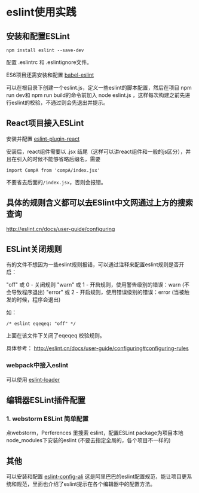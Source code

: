 # eslint使用实践

## 安装和配置ESLint



```
npm install eslint --save-dev
```

配置 .eslintrc 和 .eslintignore文件。


ES6项目还需安装和配置 [babel-eslint](https://github.com/babel/babel-eslint)

可以在根目录下创建一个eslint.js，定义一些eslint的脚本配置，然后在项目 npm run dev和 npm run build的命令前加入 node eslint.js ，这样每次构建之前先进行eslint的校验，不通过则会先退出并提示。



## React项目接入ESLint

安装并配置 [eslint-plugin-react](https://github.com/yannickcr/eslint-plugin-react)

安装后，react组件需要以 .jsx 结尾（这样可以讲react组件和一般的js区分），并且在引入的时候不能够省略后缀名，需要 



```
import CompA from 'compA/index.jsx'
```


不要省去后面的`/index.jsx`，否则会报错。

## 具体的规则含义都可以去ESlint中文网通过上方的搜索查询

http://eslint.cn/docs/user-guide/configuring


## ESLint关闭规则
有的文件不想因为一些eslint规则报错，可以通过注释来配置eslint规则是否开启：

"off" 或 0 - 关闭规则
"warn" 或 1 - 开启规则，使用警告级别的错误：warn (不会导致程序退出)
"error" 或 2 - 开启规则，使用错误级别的错误：error (当被触发的时候，程序会退出)

如：

```
/* eslint eqeqeq: "off" */
```

上面在该文件下关闭了eqeqeq 校验规则。



具体参考：
http://eslint.cn/docs/user-guide/configuring#configuring-rules

### webpack中接入eslint

可以使用
[eslint-loader](https://github.com/MoOx/eslint-loader)


## 编辑器ESLint插件配置

### 1. webstorm  ESLint 简单配置
点webstorm，Perferences 里搜索 eslint，配置ESLint package为项目本地node_modules下安装的eslint (不要去指定全局的，各个项目不一样的)


## 其他
可以安装和配置 [eslint-config-ali](https://www.npmjs.com/package/eslint-config-ali) 这是阿里巴巴的eslint配置规范，能让项目更系统和规范，里面也介绍了eslint提示在各个编辑器中的配置方法。





